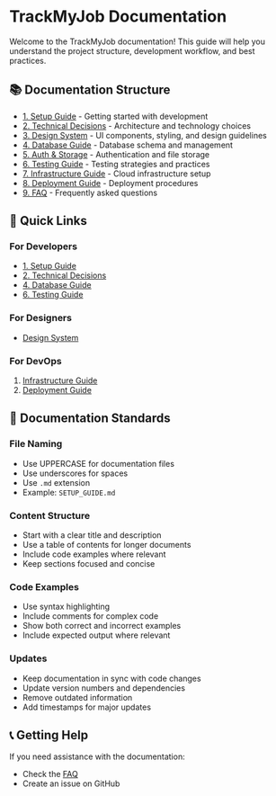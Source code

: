 # TrackMyJob Documentation

Welcome to the TrackMyJob documentation! This guide will help you understand the project structure, development workflow, and best practices.

## 📚 Documentation Structure

- [1. Setup Guide](1_SETUP_GUIDE.md) - Getting started with development
- [2. Technical Decisions](2_TECHNICAL_DECISIONS.md) - Architecture and technology choices
- [3. Design System](3_DESIGN_SYSTEM.md) - UI components, styling, and design guidelines
- [4. Database Guide](4_DATABASE_GUIDE.md) - Database schema and management
- [5. Auth & Storage](5_AUTH_STORAGE.md) - Authentication and file storage
- [6. Testing Guide](6_TESTING_GUIDE.md) - Testing strategies and practices
- [7. Infrastructure Guide](7_INFRASTRUCTURE.md) - Cloud infrastructure setup
- [8. Deployment Guide](8_DEPLOYMENT.md) - Deployment procedures
- [9. FAQ](9_FAQ.md) - Frequently asked questions

## 🎯 Quick Links

### For Developers

- [1. Setup Guide](1_SETUP_GUIDE.md)
- [2. Technical Decisions](2_TECHNICAL_DECISIONS.md)
- [4. Database Guide](4_DATABASE_GUIDE.md)
- [6. Testing Guide](6_TESTING_GUIDE.md)

### For Designers

- [Design System](03_DESIGN_SYSTEM.md)

### For DevOps

1. [Infrastructure Guide](07_INFRASTRUCTURE.md)
2. [Deployment Guide](08_DEPLOYMENT.md)

## 📝 Documentation Standards

### File Naming

- Use UPPERCASE for documentation files
- Use underscores for spaces
- Use `.md` extension
- Example: `SETUP_GUIDE.md`

### Content Structure

- Start with a clear title and description
- Use a table of contents for longer documents
- Include code examples where relevant
- Keep sections focused and concise

### Code Examples

- Use syntax highlighting
- Include comments for complex code
- Show both correct and incorrect examples
- Include expected output where relevant

### Updates

- Keep documentation in sync with code changes
- Update version numbers and dependencies
- Remove outdated information
- Add timestamps for major updates

## 📞 Getting Help

If you need assistance with the documentation:

- Check the [FAQ](FAQ.md)
- Create an issue on GitHub
